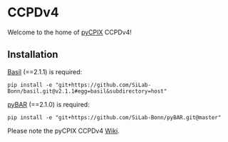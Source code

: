 # CCPDv4

Welcome to the home of [pyCPIX](https://github.com/SiLab-Bonn/pyCPIX) CCPDv4!

## Installation

[Basil](https://github.com/SiLab-Bonn/basil) (==2.1.1) is required:
  ```
  pip install -e "git+https://github.com/SiLab-Bonn/basil.git@v2.1.1#egg=basil&subdirectory=host"
  ```

[pyBAR](https://github.com/SiLab-Bonn/pyBAR) (==2.1.0) is required:
  ```
  pip install -e "git+https://github.com/SiLab-Bonn/pyBAR.git@master"
  ```

Please note the pyCPIX CCPDv4 [Wiki](https://github.com/SiLab-Bonn/ccpdv4/wiki).
